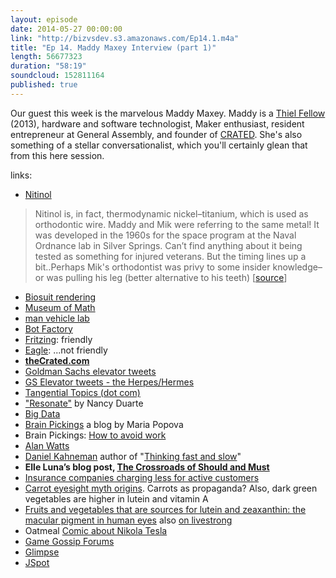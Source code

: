 ```yaml
---
layout: episode
date: 2014-05-27 00:00:00
link: "http://bizvsdev.s3.amazonaws.com/Ep14.1.m4a"
title: "Ep 14. Maddy Maxey Interview (part 1)"
length: 56677323
duration: "58:19"
soundcloud: 152811164
published: true
---
```


Our guest this week is the marvelous Maddy Maxey. Maddy is a [Thiel Fellow](http://www.thielfellowship.org/profile/maddymaxey/) (2013), hardware and software technologist, Maker enthusiast, resident entrepreneur at General Assembly, and founder of [CRATED](http://thecrated.com/blog/). She's also something of a stellar conversationalist, which you'll certainly glean that from this here session.

links:

- [Nitinol](http://en.wikipedia.org/wiki/Nickel_titanium)

> Nitinol is, in fact, thermodynamic nickel–titanium, which is used as orthodontic wire. Maddy and Mik were referring to the same metal! It was developed in the 1960s for the space program at the Naval Ordnance lab in Silver Springs. Can’t find anything about it being tested as something for injured veterans. But the timing lines up a bit..Perhaps Mik's orthodontist was privy to some insider knowledge–or was pulling his leg (better alternative to his teeth) [[source](http://endoexperience.com/documents/Anoverviewofnickeltitaniumalloysused.pdf)]

- [Biosuit rendering](http://www.fastcoexist.com/3023128/futurist-forum/this-sleek-spiderman-spacesuit-could-take-astronauts-to-mars)
- [Museum of Math](http://momath.org/)
- [man vehicle lab](http://mvl.mit.edu)
- [Bot Factory](http://botfactory.co)
- [Fritzing](http://fritzing.org/home/): friendly
- [Eagle](http://www.cadsoftusa.com/eagle-pcb-design-software/?language=en): ...not friendly
- **[theCrated.com](http://thecrated.com/blog/)**
- [Goldman Sachs elevator tweets](https://twitter.com/GSElevator)
- [GS Elevator tweets - the Herpes/Hermes](http://nymag.com/daily/intelligencer/2014/01/exclusive-gselevators-book-proposal.html)
- [Tangential Topics (dot com)](http://www.tangentialtopics.com)
- ["Resonate"](http://www.duarte.com/book/resonate/) by Nancy Duarte
- [Big Data](http://www.amazon.com/Big-Data-Revolution-Transform-Think/dp/0544002695)
- [Brain Pickings](http://www.brainpickings.org) a blog by Maria Popova
- Brain Pickings: [How to avoid work](http://www.brainpickings.org/index.php/2012/12/14/how-to-avoid-work/)
- [Alan Watts](http://alanwatts.com)
- [Daniel Kahneman](https://www.princeton.edu/~kahneman/) author of "[Thinking fast and slow](http://us.macmillan.com/thinkingfastandslow/DanielKahneman)"
- **Elle Luna’s blog post, [The Crossroads of Should and Must](https://medium.com/medium-long/90c75eb7c5b0)**
- [Insurance companies charging less for active customers](http://www.sciencedaily.com/releases/2013/05/130508092406.htm)
- [Carrot eyesight myth origins](http://www.livescience.com/38861-carrots-eyesight-myth-origins.html). Carrots as propaganda? Also, dark green vegetables are higher in lutein and vitamin A
- [Fruits and vegetables that are sources for lutein and zeaxanthin: the macular pigment in human eyes](http://bjo.bmj.com/content/82/8/907.full) also [on livestrong](http://www.livestrong.com/article/308170-foods-high-in-lutein-and-zeaxanthin/)
- Oatmeal [Comic about Nikola Tesla](http://theoatmeal.com/comics/tesla)
- [Game Gossip Forums](http://www.gamegossip.com/forums/)
- [Glimpse](http://itsglimpse.com)
- [JSpot](http://nyulocal.com/city/2013/02/15/new-hip-jewish-dating-site-jspot-launches-we-found-love-in-a-jewish-place/)
